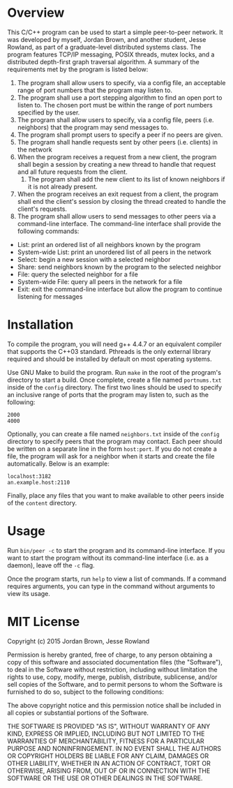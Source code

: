 # Overview

This C/C++ program can be used to start a simple peer-to-peer network. It was developed by myself, Jordan Brown, and another student, Jesse Rowland, as part of a graduate-level distributed systems class. The program features TCP/IP messaging, POSIX threads, mutex locks, and a distributed depth-first graph traversal algorithm. A summary of the requirements met by the program is listed below:

1. The program shall allow users to specify, via a config file, an acceptable range of port numbers that the program may listen to.
  1. The program shall use a port stepping algorithm to find an open port to listen to. The chosen port must be within the range of port numbers specified by the user.
2. The program shall allow users to specify, via a config file, peers (i.e. neighbors) that the program may send messages to.
  1. The program shall prompt users to specify a peer if no peers are given.
3. The program shall handle requests sent by other peers (i.e. clients) in the network 
  1. When the program receives a request from a new client, the program shall begin a session by creating a new thread to handle that request and all future requests from the client.
      1. The program shall add the new client to its list of known neighbors if it is not already present.
  2. When the program receives an exit request from a client, the program shall end the client's session by closing the thread created to handle the client's requests. 
4. The program shall allow users to send messages to other peers via a command-line interface. The command-line interface shall provide the following commands:
  - List: print an ordered list of all neighbors known by the program
  - System-wide List: print an unordered list of all peers in the network
  - Select: begin a new session with a selected neighbor
  - Share: send neighbors known by the program to the selected neighbor
  - File: query the selected neighbor for a file
  - System-wide File: query all peers in the network for a file 
  - Exit: exit the command-line interface but allow the program to continue listening for messages

# Installation

To compile the program, you will need g++ 4.4.7 or an equivalent compiler that supports the C++03 standard. Pthreads is the only external library required and should be installed by default on most operating systems.

Use GNU Make to build the program. Run `make` in the root of the program's directory to start a build. Once complete, create a file named `portnums.txt` inside of the `config` directory. The first two lines should be used to specify an inclusive range of ports that the program may listen to, such as the following:

```
2000
4000
```

Optionally, you can create a file named `neighbors.txt` inside of the `config` directory to specify peers that the program may contact. Each peer should be written on a separate line in the form `host:port`. If you do not create a file, the program will ask for a neighbor when it starts and create the file automatically. Below is an example:

```
localhost:3182
an.example.host:2110
```

Finally, place any files that you want to make available to other peers inside of the `content` directory.

# Usage

Run `bin/peer -c` to start the program and its command-line interface. If you want to start the program without its command-line interface (i.e. as a daemon), leave off the `-c` flag.

Once the program starts, run `help` to view a list of commands. If a command requires arguments, you can type in the command without arguments to view its usage.

# MIT License

Copyright (c) 2015 Jordan Brown, Jesse Rowland

Permission is hereby granted, free of charge, to any person obtaining a copy
of this software and associated documentation files (the "Software"), to deal
in the Software without restriction, including without limitation the rights
to use, copy, modify, merge, publish, distribute, sublicense, and/or sell
copies of the Software, and to permit persons to whom the Software is
furnished to do so, subject to the following conditions:

The above copyright notice and this permission notice shall be included in
all copies or substantial portions of the Software.

THE SOFTWARE IS PROVIDED "AS IS", WITHOUT WARRANTY OF ANY KIND, EXPRESS OR
IMPLIED, INCLUDING BUT NOT LIMITED TO THE WARRANTIES OF MERCHANTABILITY,
FITNESS FOR A PARTICULAR PURPOSE AND NONINFRINGEMENT. IN NO EVENT SHALL THE
AUTHORS OR COPYRIGHT HOLDERS BE LIABLE FOR ANY CLAIM, DAMAGES OR OTHER
LIABILITY, WHETHER IN AN ACTION OF CONTRACT, TORT OR OTHERWISE, ARISING FROM,
OUT OF OR IN CONNECTION WITH THE SOFTWARE OR THE USE OR OTHER DEALINGS IN
THE SOFTWARE.
